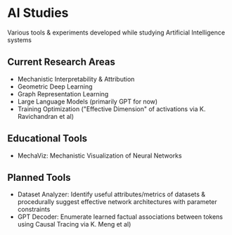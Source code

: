 # AI Studies
Various tools &amp; experiments developed while studying Artificial Intelligence systems

## Current Research Areas
- Mechanistic Interpretability & Attribution
- Geometric Deep Learning
- Graph Representation Learning
- Large Language Models (primarily GPT for now)
- Training Optimization ("Effective Dimension" of activations via K. Ravichandran et al)

## Educational Tools
- MechaViz: Mechanistic Visualization of Neural Networks

## Planned Tools
- Dataset Analyzer: Identify useful attributes/metrics of datasets & procedurally suggest effective network architectures with parameter constraints
- GPT Decoder: Enumerate learned factual associations between tokens using Causal Tracing via K. Meng et al)
